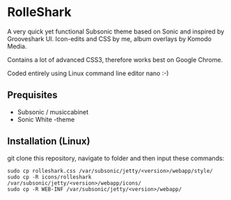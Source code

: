 RolleShark
=========================

A very quick yet functional Subsonic theme based on Sonic and inspired by Grooveshark UI.
Icon-edits and CSS by me, album overlays by Komodo Media.

Contains a lot of advanced CSS3, therefore works best on Google Chrome.

Coded entirely using Linux command line editor nano :-)

Prequisites
--------------

- Subsonic / musiccabinet
- Sonic White -theme

Installation (Linux)
--------------

git clone this repository, navigate to folder and then input these commands:

	sudo cp rolleshark.css /var/subsonic/jetty/<version>/webapp/style/
	sudo cp -R icons/rolleshark /var/subsonic/jetty/<version>/webapp/icons/
	sudo cp -R WEB-INF /var/subsonic/jetty/<version>/webapp/
